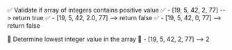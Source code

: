 ✅ Validate if array of integers contains positive value
    ✅ - [19, 5, 42, 2, 77] --> return true
    ✅ - [19, 5, 42, 2.0, 77] --> return false
    ✅ - [19, 5, 42, 0, 77] --> return false

🤲 Determine lowest integer value in the array
    🤲 - [19, 5, 42, 2, 77] --> 2